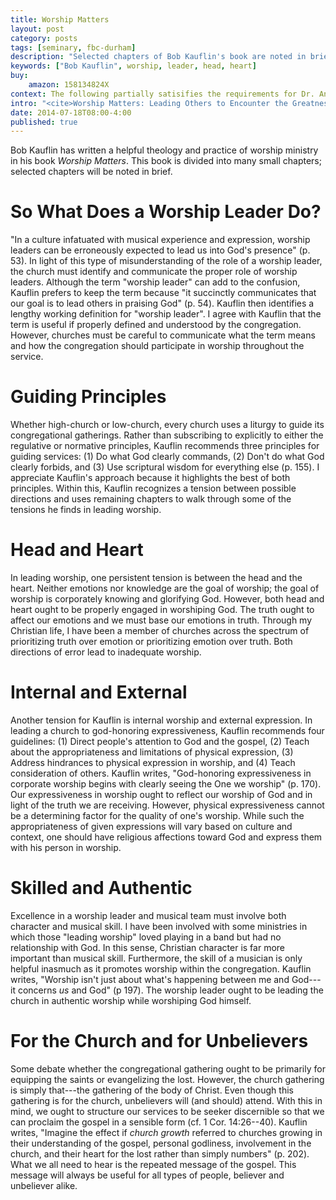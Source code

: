 ```yaml
---
title: Worship Matters
layout: post
category: posts
tags: [seminary, fbc-durham]
description: "Selected chapters of Bob Kauflin's book are noted in brief."
keywords: ["Bob Kauflin", worship, leader, head, heart]
buy:
    amazon: 158134824X
context: The following partially satisifies the requirements for Dr. Andrew Davis' Pastoral Internship class at Southeastern Baptist Theological Seminary.
intro: "<cite>Worship Matters: Leading Others to Encounter the Greatness of God</cite>. By Bob Kauflin. Wheaton: Crossway, 2008, 260 pp., $11.29 Paperback."
date: 2014-07-18T08:00-4:00
published: true
---
```


Bob Kauflin has written a helpful theology and practice of worship ministry in his book *Worship Matters*. This book is divided into many small chapters; selected chapters will be noted in brief.

# So What Does a Worship Leader Do?

"In a culture infatuated with musical experience and expression, worship leaders can be erroneously expected to lead us into God's presence" (p. 53). In light of this type of misunderstanding of the role of a worship leader, the church must identify and communicate the proper role of worship leaders. Although the term "worship leader" can add to the confusion, Kauflin prefers to keep the term because "it succinctly communicates that our goal is to lead others in praising God" (p. 54). Kauflin then identifies a lengthy working definition for "worship leader". I agree with Kauflin that the term is useful if properly defined and understood by the congregation. However, churches must be careful to communicate what the term means and how the congregation should participate in worship throughout the service.

# Guiding Principles

Whether high-church or low-church, every church uses a liturgy to guide its congregational gatherings. Rather than subscribing to explicitly to either the regulative or normative principles, Kauflin recommends three principles for guiding services: (1) Do what God clearly commands, (2) Don't do what God clearly forbids, and (3) Use scriptural wisdom for everything else (p. 155). I appreciate Kauflin's approach because it highlights the best of both principles. Within this, Kauflin recognizes a tension between possible directions and uses remaining chapters to walk through some of the tensions he finds in leading worship.

# Head and Heart

In leading worship, one persistent tension is between the head and the heart. Neither emotions nor knowledge are the goal of worship; the goal of worship is corporately knowing and glorifying God. However, both head and heart ought to be properly engaged in worshiping God. The truth ought to affect our emotions and we must base our emotions in truth. Through my Christian life, I have been a member of churches across the spectrum of prioritizing truth over emotion or prioritizing emotion over truth. Both directions of error lead to inadequate worship. 

# Internal and External

Another tension for Kauflin is internal worship and external expression. In leading a church to god-honoring expressiveness, Kauflin recommends four guidelines: (1) Direct people's attention to God and the gospel, (2) Teach about the appropriateness and limitations of physical expression, (3) Address hindrances to physical expression in worship, and (4) Teach consideration of others. Kauflin writes, "God-honoring expressiveness in corporate worship begins with clearly seeing the One we worship" (p. 170). Our expressiveness in worship ought to reflect our worship of God and in light of the truth we are receiving. However, physical expressiveness cannot be a determining factor for the quality of one's worship. While such the appropriateness of given expressions will vary based on culture and context, one should have religious affections toward God and express them with his person in worship.

# Skilled and Authentic

Excellence in a worship leader and musical team must involve both character and musical skill. I have been involved with some ministries in which those "leading worship" loved playing in a band but had no relationship with God. In this sense, Christian character is far more important than musical skill. Furthermore, the skill of a musician is only helpful inasmuch as it promotes worship within the congregation. Kauflin writes, "Worship isn't just about what's happening between me and God---it concerns *us* and God" (p 197). The worship leader ought to be leading  the church in authentic worship while worshiping God himself. 

# For the Church and for Unbelievers

Some debate whether the congregational gathering ought to be primarily for equipping the saints or evangelizing the lost. However, the church gathering is simply that---the gathering of the body of Christ. Even though this gathering is for the church, unbelievers will (and should) attend. With this in mind, we ought to structure our services to be seeker discernible so that we can proclaim the gospel in a sensible form (cf. 1 Cor. 14:26--40). Kauflin writes, "Imagine the effect if *church growth* referred to churches growing in their understanding of the gospel, personal godliness, involvement in the church, and their heart for the lost rather than simply numbers" (p. 202). What we all need to hear is the repeated message of the gospel. This message will always be useful for all types of people, believer and unbeliever alike.
